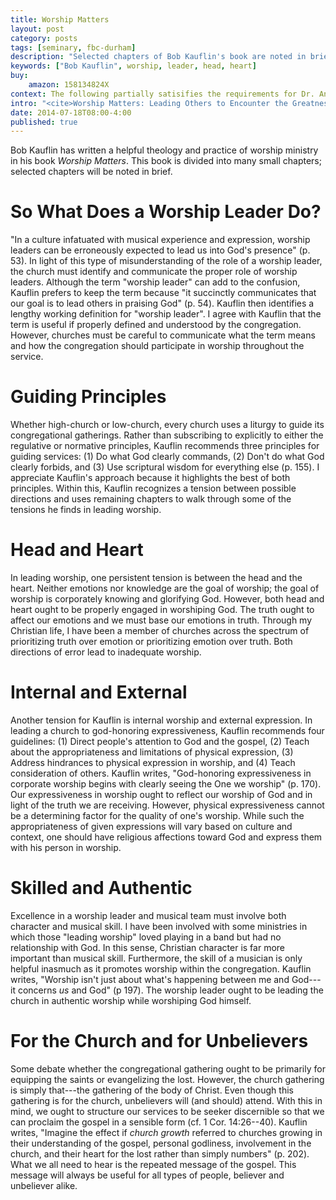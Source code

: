 ```yaml
---
title: Worship Matters
layout: post
category: posts
tags: [seminary, fbc-durham]
description: "Selected chapters of Bob Kauflin's book are noted in brief."
keywords: ["Bob Kauflin", worship, leader, head, heart]
buy:
    amazon: 158134824X
context: The following partially satisifies the requirements for Dr. Andrew Davis' Pastoral Internship class at Southeastern Baptist Theological Seminary.
intro: "<cite>Worship Matters: Leading Others to Encounter the Greatness of God</cite>. By Bob Kauflin. Wheaton: Crossway, 2008, 260 pp., $11.29 Paperback."
date: 2014-07-18T08:00-4:00
published: true
---
```


Bob Kauflin has written a helpful theology and practice of worship ministry in his book *Worship Matters*. This book is divided into many small chapters; selected chapters will be noted in brief.

# So What Does a Worship Leader Do?

"In a culture infatuated with musical experience and expression, worship leaders can be erroneously expected to lead us into God's presence" (p. 53). In light of this type of misunderstanding of the role of a worship leader, the church must identify and communicate the proper role of worship leaders. Although the term "worship leader" can add to the confusion, Kauflin prefers to keep the term because "it succinctly communicates that our goal is to lead others in praising God" (p. 54). Kauflin then identifies a lengthy working definition for "worship leader". I agree with Kauflin that the term is useful if properly defined and understood by the congregation. However, churches must be careful to communicate what the term means and how the congregation should participate in worship throughout the service.

# Guiding Principles

Whether high-church or low-church, every church uses a liturgy to guide its congregational gatherings. Rather than subscribing to explicitly to either the regulative or normative principles, Kauflin recommends three principles for guiding services: (1) Do what God clearly commands, (2) Don't do what God clearly forbids, and (3) Use scriptural wisdom for everything else (p. 155). I appreciate Kauflin's approach because it highlights the best of both principles. Within this, Kauflin recognizes a tension between possible directions and uses remaining chapters to walk through some of the tensions he finds in leading worship.

# Head and Heart

In leading worship, one persistent tension is between the head and the heart. Neither emotions nor knowledge are the goal of worship; the goal of worship is corporately knowing and glorifying God. However, both head and heart ought to be properly engaged in worshiping God. The truth ought to affect our emotions and we must base our emotions in truth. Through my Christian life, I have been a member of churches across the spectrum of prioritizing truth over emotion or prioritizing emotion over truth. Both directions of error lead to inadequate worship. 

# Internal and External

Another tension for Kauflin is internal worship and external expression. In leading a church to god-honoring expressiveness, Kauflin recommends four guidelines: (1) Direct people's attention to God and the gospel, (2) Teach about the appropriateness and limitations of physical expression, (3) Address hindrances to physical expression in worship, and (4) Teach consideration of others. Kauflin writes, "God-honoring expressiveness in corporate worship begins with clearly seeing the One we worship" (p. 170). Our expressiveness in worship ought to reflect our worship of God and in light of the truth we are receiving. However, physical expressiveness cannot be a determining factor for the quality of one's worship. While such the appropriateness of given expressions will vary based on culture and context, one should have religious affections toward God and express them with his person in worship.

# Skilled and Authentic

Excellence in a worship leader and musical team must involve both character and musical skill. I have been involved with some ministries in which those "leading worship" loved playing in a band but had no relationship with God. In this sense, Christian character is far more important than musical skill. Furthermore, the skill of a musician is only helpful inasmuch as it promotes worship within the congregation. Kauflin writes, "Worship isn't just about what's happening between me and God---it concerns *us* and God" (p 197). The worship leader ought to be leading  the church in authentic worship while worshiping God himself. 

# For the Church and for Unbelievers

Some debate whether the congregational gathering ought to be primarily for equipping the saints or evangelizing the lost. However, the church gathering is simply that---the gathering of the body of Christ. Even though this gathering is for the church, unbelievers will (and should) attend. With this in mind, we ought to structure our services to be seeker discernible so that we can proclaim the gospel in a sensible form (cf. 1 Cor. 14:26--40). Kauflin writes, "Imagine the effect if *church growth* referred to churches growing in their understanding of the gospel, personal godliness, involvement in the church, and their heart for the lost rather than simply numbers" (p. 202). What we all need to hear is the repeated message of the gospel. This message will always be useful for all types of people, believer and unbeliever alike.
